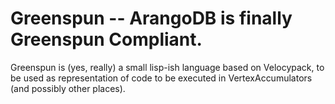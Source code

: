 # Greenspun -- ArangoDB is finally Greenspun Compliant.

Greenspun is (yes, really) a small lisp-ish language based on Velocypack,
to be used as representation of code to be executed in VertexAccumulators
(and possibly other places).


